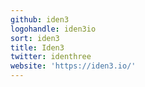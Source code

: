 ```yaml
---
github: iden3
logohandle: iden3io
sort: iden3
title: Iden3
twitter: identhree
website: 'https://iden3.io/'
---
```

